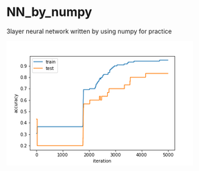 # NN_by_numpy
3layer neural network written by using numpy for practice

<img src="https://github.com/mrkmakr/NN_by_numpy/blob/master/learning_curve.png" alt="a" title="a">

